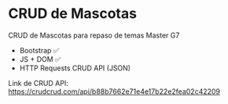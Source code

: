 # CRUD de Mascotas

CRUD de Mascotas para repaso de temas Master G7
- Bootstrap ✅
- JS + DOM ✅
- HTTP Requests CRUD API (JSON)

Link de CRUD API: https://crudcrud.com/api/b88b7662e71e4e17b22e2fea02c42209
